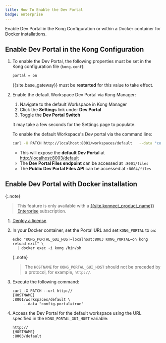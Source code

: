```yaml
---
title: How To Enable the Dev Portal
badge: enterprise
---
```


Enable Dev Portal in the Kong Configuration or within a Docker container for Docker installations.

## Enable Dev Portal in the Kong Configuration

1. To enable the Dev Portal, the following properties must be set in the Kong
configuration file (`kong.conf`):

   ```bash
   portal = on
   ```

   {{site.base_gateway}} must be **restarted** for this value to take effect.

2. Enable the default Workspace Dev Portal via Kong Manager:

   1. Navigate to the default Workspace in Kong Manager
   2. Click the **Settings** link under **Dev Portal**
   3. Toggle the **Dev Portal Switch**

   It may take a few seconds for the Settings page to populate.

   To enable the default Workspace's Dev portal via the command line:

   ```bash
   curl -X PATCH http://localhost:8001/workspaces/default   --data "config.portal=true"
   ```

   - This will expose the **default Dev Portal** at [http://localhost:8003/default](http://localhost:8003/default)
   - The **Dev Portal Files endpoint** can be accessed at `:8001/files`
   - The **Public Dev Portal Files API** can be accessed at `:8004/files`

## Enable Dev Portal with Docker installation

{:.note}
> This feature is only available with a [{{site.konnect_product_name}} Enterprise](/gateway/{{page.kong_version}}/plan-and-deploy/licenses) subscription.

1. [Deploy a license](/gateway/{{page.kong_version}}/licenses/deploy).

2. In your Docker container, set the Portal URL and set `KONG_PORTAL` to `on`:

    ```plaintext
    echo "KONG_PORTAL_GUI_HOST=localhost:8003 KONG_PORTAL=on kong reload exit" \
      | docker exec -i kong /bin/sh
    ```

    {:.note}
    > The `HOSTNAME` for `KONG_PORTAL_GUI_HOST` should not be preceded by a protocol, for example, `http://`.

3. Execute the following command:

    <pre><code>curl -X PATCH --url http://<div contenteditable="true">{HOSTNAME}</div>:8001/workspaces/default \
        --data "config.portal=true"</code></pre>

4. Access the Dev Portal for the default workspace using the URL specified
in the `KONG_PORTAL_GUI_HOST` variable:

    <pre><code>http://<div contenteditable="true">{HOSTNAME}</div>:8003/default</code></pre>
